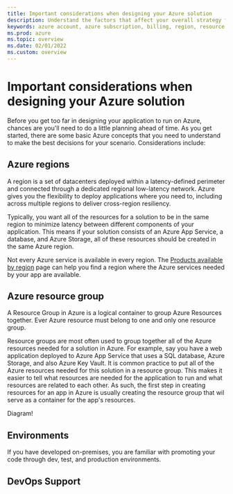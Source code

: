 ```yaml
---
title: Important considerations when designing your Azure solution
description: Understand the factors that affect your overall strategy for designing an Azure solution.
keywords: azure account, azure subscription, billing, region, resource groups
ms.prod: azure
ms.topic: overview
ms.date: 02/01/2022
ms.custom: overview
---
```


# Important considerations when designing your Azure solution

Before you get too far in designing your application to run on Azure, chances are you'll need to do a little planning ahead of time.  As you get started, there are some basic Azure concepts that you need to understand to make the best decisions for your scenario.  Considerations include:

## Azure regions

A region is a set of datacenters deployed within a latency-defined perimeter and connected through a dedicated regional low-latency network. Azure gives you the flexibility to deploy applications where you need to, including across multiple regions to deliver cross-region resiliency.

Typically, you want all of the resources for a solution to be in the same region to minimize latency between different components of your application.  This means if your solution consists of an Azure App Service, a database, and Azure Storage, all of these resources should be created in the same Azure region.

Not every Azure service is available in every region.  The [Products available by region](https://azure.microsoft.com/en-us/global-infrastructure/services/?products=all) page can help you find a region where the Azure services needed by your app are available.

## Azure resource group

A Resource Group in Azure is a logical container to group Azure Resources together.  Ever Azure resource must belong to one and only one resource group.

Resource groups are most often used to group together all of the Azure resources needed for a solution in Azure.  For example, say you have a web application deployed to Azure App Service that uses a SQL database, Azure Storage, and also Azure Key Vault.  It is common practice to put all of the Azure resources needed for this solution in a resource group.  This makes it easier to tell what resources are needed for the application to run and what resources are related to each other.  As such, the first step in creating resources for an app in Azure is usually creating the resource group that wil serve as a container for the app's resources.

Diagram!

## Environments

If you have developed on-premises, you are familiar with promoting your code through dev, test, and production environments. 


## DevOps Support


